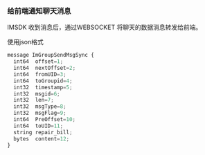 ### 给前端通知聊天消息

IMSDK 收到消息后，通过WEBSOCKET 将聊天的数据消息转发给前端。

使用json格式

```js
message ImGroupSendMsgSync {
  int64  offset=1;
  int64  nextOffset=2;
  int64  fromUID=3;
  int64  toGroupid=4;
  int32  timestamp=5;
  int32  msgid=6;
  int32  len=7;
  int32  msgType=8;
  int32  msgFlag=9;
  int64  PreOffset=10;
  int64  toUID=11;
  string repair_bill;
  bytes  content=12;
}
```



